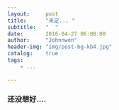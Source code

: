 ```yaml
---
layout:     post
title:      "未定... "
subtitle:   "  "
date:       2016-04-27 06:00:00
author:     "Johnnwen"
header-img: "img/post-bg-kb4.jpg"
catalog:    true
tags:
    - ...
    
---
```



### 还没想好....
